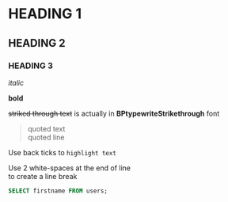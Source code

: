 
# HEADING 1

## HEADING 2

### HEADING 3

*italic*

**bold**

~~striked through text~~ is actually in **BPtypewriteStrikethrough** font

> quoted text  
> quoted line

Use back ticks to `highlight text`

Use 2 white-spaces at the end of line  
to create a line break  

```sql
SELECT firstname FROM users;
```
